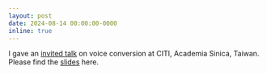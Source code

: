 ```yaml
---
layout: post
date: 2024-08-14 00:00:00-0000
inline: true
---
```


I gave an [invited talk](https://www.citi.sinica.edu.tw/assets/htmls/IZ240024_zh.html) on voice conversion at CITI, Academia Sinica, Taiwan. Please find the [slides](../assets/others/20240814-citi-talk.pptx) here.